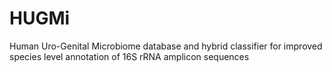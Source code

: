 # HUGMi
Human Uro-Genital Microbiome database and hybrid classifier for improved species level annotation of 16S rRNA amplicon sequences
